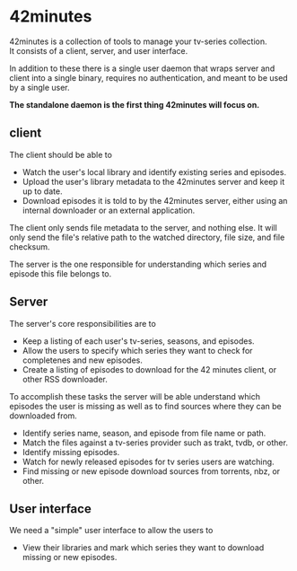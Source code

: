 # 42minutes

42minutes is a collection of tools to manage your tv-series collection.  
It consists of a client, server, and user interface.

In addition to these there is a single user daemon that wraps server and
client into a single binary, requires no authentication, and meant to be
used by a single user.

__The standalone daemon is the first thing 42minutes will focus on.__

## client

The client should be able to

* Watch the user's local library and identify existing series and episodes.
* Upload the user's library metadata to the 42minutes server and keep it up
  to date.
* Download episodes it is told to by the 42minutes server, either using an
  internal downloader or an external application.

The client only sends file metadata to the server, and nothing else. It will
only send the file's relative path to the watched directory, file size, and
file checksum.

The server is the one responsible for understanding which series and episode
this file belongs to.

## Server

The server's core responsibilities are to

* Keep a listing of each user's tv-series, seasons, and episodes.
* Allow the users to specify which series they want to check for completenes
  and new episodes.
* Create a listing of episodes to download for the 42 minutes client, or
  other RSS downloader.

To accomplish these tasks the server will be able understand which episodes
the user is missing as well as to find sources where they can be downloaded
from.

* Identify series name, season, and episode from file name or path.
* Match the files against a tv-series provider such as trakt, tvdb, or other.
* Identify missing episodes.
* Watch for newly released episodes for tv series users are watching. 
* Find missing or new episode download sources from torrents, nbz, or other.

## User interface

We need a "simple" user interface to allow the users to

* View their libraries and mark which series they want to download missing or
  new episodes.